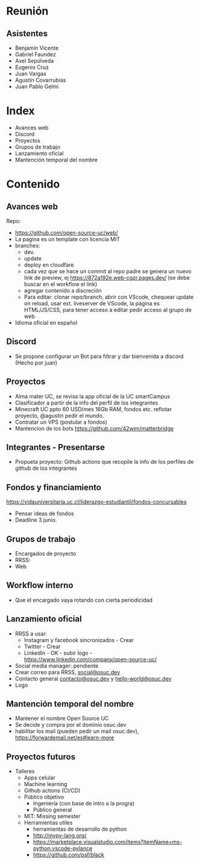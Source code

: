 # Reunión

## Asistentes

- Benjamín Vicente
- Gabriel Faundez
- Axel Sepúlveda
- Eugenio Cruz
- Juan Vargas
- Agustín Covarrubias
- Juan Pablo Gelmi

# Index
- Avances web
- Discord
- Proyectos
- Grupos de trabajo
- Lanzamiento oficial
- Mantención temporal del nombre

# Contenido 
## Avances web
Repo:
- https://github.com/open-source-uc/web/
- La pagina es un template con licencia MIT 
- branches: 
  -  dev.
  -  update 
  -  deploy en cloudfare
  -  cada vez que se hace un commit al repo padre se genera un nuevo link de preview, ej https://872a192e.web-cgzr.pages.dev/ (se debe buscar en el workflow el link)
  -  agregar contenido a discreción
  -  Para editar: clonar repo/branch, abrir con VScode, chequear update on reload, usar ext. liveserver de VScode, la página es HTML/JS/CSS, para tener acceso a editar pedir acceso al grupo de web
- Idioma oficial en español

## Discord
- Se propone configurar un Bot para filtrar y dar bienvenida a discord (Hecho por juan)

## Proyectos
- Alma mater UC, se revisa la app oficial de la UC smartCampus
- Clasificador a partir de la info del perfil de los integrantes
- Minecraft UC ppto 60 USD/mes 16Gb RAM, fondos etc. reflotar proyecto, @agustin pedir el mundo.
- Contratar un VPS (postular a fondos) 
- Mantencion de los bots https://github.com/42wim/matterbridge


## Integrantes - Presentarse
- Propueta proyecto: Github actions que recopile la info de los perfiles de github de los integrantes

## Fondos y financiamiento
https://vidauniversitaria.uc.cl/liderazgo-estudiantil/fondos-concursables
- Pensar ideas de fondos
- Deadline 3 junio.

## Grupos de trabajo
- Encargados de proyecto
- RRSS: 
- Web
 
## Workflow interno 
- Que el encargado vaya rotando con cierta periodicidad

## Lanzamiento oficial
- RRSS a usar: 
  - Instagram y facebook sincronizados - Crear 
  - Twitter - Crear 
  - LinkedIn - OK - subir logo - https://www.linkedin.com/company/open-source-uc/
- Social media manager: pendiente
- Crear correo para RRSS, social@osuc.dev
- Contacto general contacto@osuc.dev y hello-world@osuc.dev
- Logo


## Mantención temporal del nombre
- Mantener el nombre Open Source UC
- Se decide y compra por el dominio osuc.dev
- habilitar los mail (pueden pedir un mail osuc.dev), https://forwardemail.net/es#learn-more

## Proyectos futuros
- Talleres
  -  Apps celular
  -  Machine learning
  -  Github actions (CI/CD)
  -  Público objetivo
     - Ingeniería (con base de intro a la progra) 
     - Público general
  - MIT: Missing semester
  - Herramientas utiles
    - herramientas de desarrollo de python
    - http://mypy-lang.org/
    - https://marketplace.visualstudio.com/items?itemName=ms-python.vscode-pylance 
    - https://github.com/psf/black
    
 
